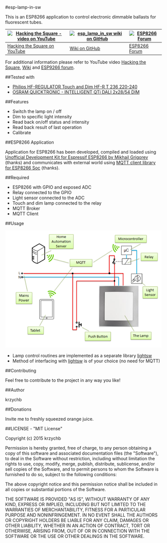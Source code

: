 #esp-lamp-in-sw

This is an ESP8266 application to control electronic dimmable ballasts for fluorescent tubes.

| [![Hacking the Square - video on YouTube](https://github.com/krzychb/esp_lamp_in_sw/blob/master/documents/info-on-youtube.png)](https://www.youtube.com/watch?v=OhAHjVcAv_0) | [![esp_lamp_in_sw wiki on GitHub](https://github.com/krzychb/esp_lamp_in_sw/blob/master/documents/wiki-on-github.png)](https://github.com/krzychb/esp_lamp_in_sw/wiki/) | [![ESP8266 Forum](https://github.com/krzychb/esp_lamp_in_sw/blob/master/documents/esp8266-forum.png)](http://www.esp8266.com/viewtopic.php?f=11&t=4782) |
| --- | --- | --- |
| [Hacking the Square on YouTube](https://www.youtube.com/watch?v=OhAHjVcAv_0) | [Wiki on GitHub](https://github.com/krzychb/esp_lamp_in_sw/wiki/) | [ESP8266 Forum](http://www.esp8266.com/viewtopic.php?f=11&t=4782) |

For additional information please refer to YouTube video [Hacking the Square](https://www.youtube.com/watch?v=OhAHjVcAv_0), [Wiki](https://github.com/krzychb/esp_lamp_in_sw/wiki/) and [ESP9266 forum](http://www.esp8266.com/viewtopic.php?f=11&t=4782).




##Tested with

* [Philips HF-REGULATOR Touch and Dim HF-R T 236 220-240](http://www.lighting.philips.com/pwc_li/in_en/assets/docs/products/DALI%20Dimmable%20Ballast.pdf)
* [OSRAM QUICKTRONIC - INTELLIGENT QTi DALI 2x28/54 DIM](https://www.osram.com/media/resource/hires/335428/data-sheet-for-product-families-osram-qti-dali...dim.pdf)


##Features

* Switch the lamp on / off
* Dim to specific light intensity
* Read back on/off status and intensity
* Read back result of last operation
* Calibrate


##ESP8266 Application

Application for ESP8266 has been developed, compiled and loaded using [Unofficial Development Kit for Espressif ESP8266 by Mikhail Grigorev](http://programs74.ru/udkew-en.html) (thanks) and  communicates with external world using [MQTT client library for ESP8266 Soc](https://github.com/tuanpmt/esp_mqtt) (thanks). 


##Required

* ESP8266 with GPIO and exposed ADC
* Relay connected to the GPIO
* Light sensor connected to the ADC
* Touch and dim lamp connected to the relay
* MQTT Broker
* MQTT Client


##Usage

![alt Overview schematics](documents/overview_schematics.png)

* Lamp control routines are implemented as a separate library [lightsw](lightsw/)
* Method of interfacing with [lightsw](lightsw/) is of your choice (no need for MQTT)


##Contributing

Feel free to contribute to the project in any way you like!


##Author

krzychb


##Donations

Invite me to freshly squeezed orange juice.


##LICENSE - "MIT License"

Copyright (c) 2015 krzychb

Permission is hereby granted, free of charge, to any person obtaining a copy of this software and associated documentation files (the "Software"), to deal in the Software without restriction, including without limitation the rights to use, copy, modify, merge, publish, distribute, sublicense, and/or sell copies of the Software, and to permit persons to whom the Software is furnished to do so, subject to the following conditions:

The above copyright notice and this permission notice shall be included in all copies or substantial portions of the Software.

THE SOFTWARE IS PROVIDED "AS IS", WITHOUT WARRANTY OF ANY KIND, EXPRESS OR IMPLIED, INCLUDING BUT NOT LIMITED TO THE WARRANTIES OF MERCHANTABILITY, FITNESS FOR A PARTICULAR PURPOSE AND NONINFRINGEMENT. IN NO EVENT SHALL THE AUTHORS OR COPYRIGHT HOLDERS BE LIABLE FOR ANY CLAIM, DAMAGES OR OTHER LIABILITY, WHETHER IN AN ACTION OF CONTRACT, TORT OR OTHERWISE, ARISING FROM, OUT OF OR IN CONNECTION WITH THE SOFTWARE OR THE USE OR OTHER DEALINGS IN THE SOFTWARE.

